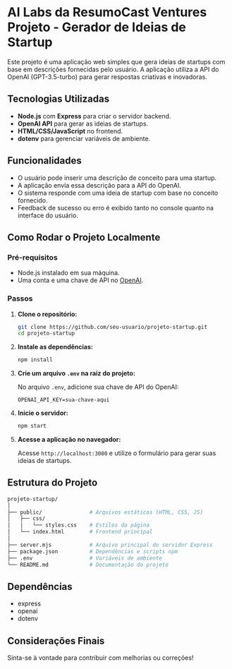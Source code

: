 #  AI Labs da ResumoCast Ventures Projeto - Gerador de Ideias de Startup

Este projeto é uma aplicação web simples que gera ideias de startups com base em descrições fornecidas pelo usuário. A aplicação utiliza a API do OpenAI (GPT-3.5-turbo) para gerar respostas criativas e inovadoras.

## Tecnologias Utilizadas

- **Node.js** com **Express** para criar o servidor backend.
- **OpenAI API** para gerar as ideias de startups.
- **HTML/CSS/JavaScript** no frontend.
- **dotenv** para gerenciar variáveis de ambiente.

## Funcionalidades

- O usuário pode inserir uma descrição de conceito para uma startup.
- A aplicação envia essa descrição para a API do OpenAI.
- O sistema responde com uma ideia de startup com base no conceito fornecido.
- Feedback de sucesso ou erro é exibido tanto no console quanto na interface do usuário.

## Como Rodar o Projeto Localmente

### Pré-requisitos

- Node.js instalado em sua máquina.
- Uma conta e uma chave de API no [OpenAI](https://beta.openai.com/signup/).

### Passos

1. **Clone o repositório:**

   ```bash
   git clone https://github.com/seu-usuario/projeto-startup.git
   cd projeto-startup
   ```

2. **Instale as dependências:**

   ```bash
   npm install
   ```

3. **Crie um arquivo `.env` na raiz do projeto:**

   No arquivo `.env`, adicione sua chave de API do OpenAI:

   ```env
   OPENAI_API_KEY=sua-chave-aqui
   ```

4. **Inicie o servidor:**

   ```bash
   npm start
   ```

5. **Acesse a aplicação no navegador:**

   Acesse `http://localhost:3000` e utilize o formulário para gerar suas ideias de startups.

## Estrutura do Projeto

```bash
projeto-startup/
│
├── public/               # Arquivos estáticos (HTML, CSS, JS)
│   ├── css/
│   │   └── styles.css    # Estilos da página
│   └── index.html        # Frontend principal
│
├── server.mjs            # Arquivo principal do servidor Express
├── package.json          # Dependências e scripts npm
├── .env                  # Variáveis de ambiente
└── README.md             # Documentação do projeto
```

## Dependências

- express
- openai
- dotenv

## Considerações Finais

Sinta-se à vontade para contribuir com melhorias ou correções!
